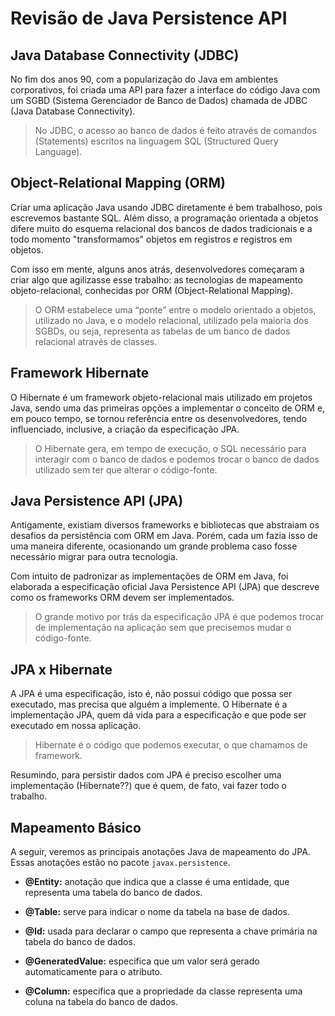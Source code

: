 # Revisão de Java Persistence API

## Java Database Connectivity (JDBC)

No fim dos anos 90, com a popularização do Java em ambientes corporativos, foi criada uma API para fazer a interface do código Java com um SGBD (Sistema Gerenciador de Banco de Dados) chamada de JDBC (Java Database Connectivity).

> No JDBC, o acesso ao banco de dados é feito através de comandos (Statements) escritos na linguagem SQL (Structured Query Language).

## Object-Relational Mapping (ORM)

Criar uma aplicação Java usando JDBC diretamente é bem trabalhoso, pois escrevemos bastante SQL. Além disso, a programação orientada a objetos difere muito do esquema relacional dos bancos de dados tradicionais e a todo momento "transformamos" objetos em registros e registros em objetos.

Com isso em mente, alguns anos atrás, desenvolvedores começaram a criar algo que agilizasse esse trabalho: as tecnologias de mapeamento objeto-relacional, conhecidas por ORM (Object-Relational Mapping).

> O ORM estabelece uma “ponte” entre o modelo orientado a objetos, utilizado no Java, e o modelo relacional, utilizado pela maioria dos SGBDs, ou seja, representa as tabelas de um banco de dados relacional através de classes.

## Framework Hibernate

O Hibernate é um framework objeto-relacional mais utilizado em projetos Java, sendo uma das primeiras opções a implementar o conceito de ORM e, em pouco tempo, se tornou referência entre os desenvolvedores, tendo influenciado, inclusive, a criação da especificação JPA.

> O Hibernate gera, em tempo de execução, o SQL necessário para interagir com o banco de dados e podemos trocar o banco de dados utilizado sem ter que alterar o código-fonte.

## Java Persistence API (JPA)

Antigamente, existiam diversos frameworks e bibliotecas que abstraiam os desafios da persistência com ORM em Java. Porém, cada um fazia isso de uma maneira diferente, ocasionando um grande problema caso fosse necessário migrar para outra tecnologia.

Com intuito de padronizar as implementações de ORM em Java, foi elaborada a especificação oficial Java Persistence API (JPA) que descreve como os frameworks ORM devem ser implementados.

> O grande motivo por trás da especificação JPA é que podemos trocar de implementação na aplicação sem que precisemos mudar o código-fonte.

## JPA x Hibernate

A JPA é uma especificação, isto é, não possui código que possa ser executado, mas precisa que alguém a implemente. O Hibernate é a implementação JPA, quem dá vida para a especificação e que pode ser executado em nossa aplicação.

> Hibernate é o código que podemos executar, o que chamamos de framework.

Resumindo, para persistir dados com JPA é preciso escolher uma implementação (Hibernate??) que é quem, de fato, vai fazer todo o trabalho.

## Mapeamento Básico

A seguir, veremos as principais anotações Java de mapeamento do JPA. Essas anotações estão no pacote `javax.persistence`.

- **@Entity:** anotação que indica que a classe é uma entidade, que representa uma tabela do banco de dados.

- **@Table:** serve para indicar o nome da tabela na base de dados.

- **@Id:** usada para declarar o campo que representa a chave primária na tabela do banco de dados.

- **@GeneratedValue:** especifica que um valor será gerado automaticamente para o atributo.

- **@Column:** especifica que a propriedade da classe representa uma coluna na tabela do banco de dados.
